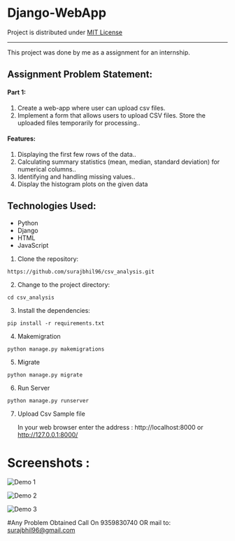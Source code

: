 # Django-WebApp  
Project is distributed under [MIT License](https://github.com/surajbhil96/csv_analysis/blob/main/LICENSE)

---   

This project was done by me as a assignment for an internship.

<h2>Assignment Problem Statement:</h2>

<h4>Part 1:</h4>
<ol>
    <li>Create a web-app where user can upload csv files.</li>
    <li>Implement a form that allows users to upload CSV files. Store the uploaded files temporarily for processing..</li>
</ol>

<h4>Features:</h4>
<ol>
     <li>Displaying the first few rows of the data..</li>
     <li>Calculating summary statistics (mean, median, standard deviation) for numerical columns..</li>
     <li>Identifying and handling missing values..</li>
     <li>Display the histogram plots on the given data</li>
</ol>
    
<h2>Technologies Used:</h2>
<ul>
    <li>Python</li>
    <li>Django</li>
    <li>HTML</li>
    <li>JavaScript</li>
</ul>

 1. Clone the repository:
 ```shell[
 https://github.com/surajbhil96/csv_analysis.git
 ```
 2. Change to the project directory:
 ```shell
 cd csv_analysis
 ```
 3. Install the dependencies:
 ```shell
 pip install -r requirements.txt
 ```
 4. Makemigration 
 ```shell
 python manage.py makemigrations
 ```
 5. Migrate 
 ```shell
 python manage.py migrate
 ```
6. Run Server
```shell
python manage.py runserver
```
7. Upload Csv Sample file 

   In your web browser enter the address : http://localhost:8000 or http://127.0.0.1:8000/


# Screenshots : 
![Demo 1](https://github.com/surajbhil96/csv_analysis/assets/149694041/c2374e2c-34e3-4849-bea7-99a3ade34e5a)

![Demo 2](https://github.com/surajbhil96/csv_analysis/assets/149694041/ab1fa744-605a-41c4-86b2-6a578ee6bd8d)


![Demo 3](https://github.com/surajbhil96/csv_analysis/assets/149694041/1fd4cc38-5c9a-42fd-8814-70e57419cc1b)



#Any Problem Obtained Call On 9359830740 OR  mail to:    surajbhil96@gmail.com
